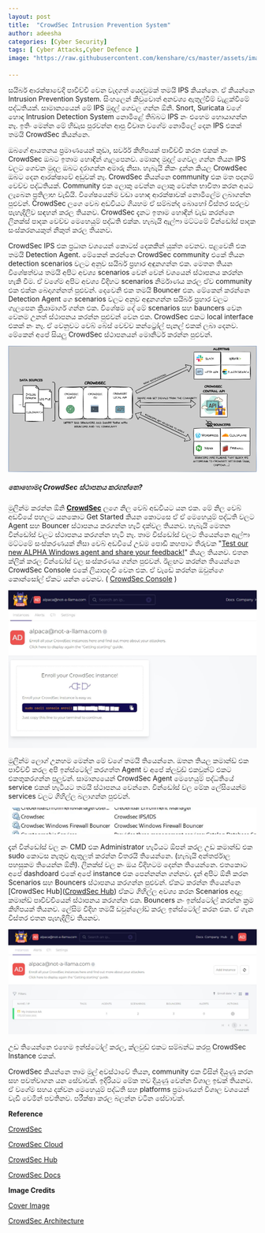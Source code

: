 ```yaml
---
layout: post
title:  "CrowdSec Intrusion Prevention System"
author: adeesha
categories: [Cyber Security]
tags: [ Cyber Attacks,Cyber Defence ]
image: "https://raw.githubusercontent.com/kenshare/cs/master/assets/images/posts/ajp/cov/crowdsec.jpg"

---
```




සයිබර් ආරක්ෂාවෙදි පාවිච්චි වෙන වැදගත් යෙදවුමක් තමයි IPS කියන්නෙ. ඒ කියන්නෙ Intrusion Prevention System. සිංහලෙන් කිවුවොත් අනවශ්‍ය ඇතුල්වීම් වැළක්වීමේ පද්ධතියක්. සාමාන්‍යයෙන් මේ IPS මුදල් ගෙවල ගන්න ඕනි. Snort, Suricata වගේ හොඳ Intrusion Detection System නොමිළේ තිබ්බට IPS නං එහෙම හොයාගන්න නෑ. ඉතිං මෙන්න මේ හිඩැස පුරවන්න ආපු විවෘත වගේම නොමිලේ දෙන IPS එකක් තමයි CrowdSec කියන්නෙ.

ඔබගේ ආයතනය ප්‍රමාණයෙන් කුඩා, සර්වර් කිහිපයක් පාවිච්චි කරන එකක් නං CrowdSec ඔබට ඉතාම හොඳින් ගැලපෙනව. මොකද මුදල් ගෙවල ගන්න තියන IPS වලට ගෙවන මුදල ඔබට දරාගන්න අමාරු නිසා. හැබැයි නිකං දුන්න කියල CrowdSec ඔබට දෙන ආරක්ෂාවේ අඩුවක් නෑ. CrowdSec කියන්නෙ community එක මත පදනම් වෙච්ච පද්ධතියක්. Community එක ලොකු වෙන්න ලොකු වෙන්න භාවිතා කරන අයට ලැබෙන ප්‍රතිලාභ වැඩියි. විශේෂයෙන්ම වඩා හොඳ ආරක්ෂාවක් නොමිලේම ලබාගන්න පුළුවන්. CrowdSec ලගෙ වෙබ අඩවියට ගියහම ඒ සම්බන්ද බොහෝ විස්තර සරලව පැහැදිලිව සඳහන් කරල තියනව. CrowdSec දැනට ඉතාම හොඳින් වැඩ කරන්නෙ ලිනක්ස් පාදක වෙච්ච මෙහෙයුම් පද්ධති එක්ක. හැබැයි ඇල්ෆා මට්ටමේ වින්ඩෝස් පාදක සංස්කරනයකුත් නිකුත් කරල තියනව.

CrowdSec IPS එක ප්‍රධාන වශයෙන් කොටස් දෙකකින් යුක්ත වෙනව. පළවෙනි එක තමයි Detection Agent. මේකෙන් කරන්නෙ CrowdSec community එකේ තියන detection scenarios වලට අනුව සයිබර් ප්‍රහාර අඳුනගන්න එක. මෙතන තියන විශේෂත්වය තමයි අපිට අවශ්‍ය scenarios වෙන් වෙන් වශයෙන් ස්ථාපනය කරන්න හැකි වීම. ඒ වගේම අපිට අවශ්‍ය විදිහට scenarios නිර්මාණය කරල ඒව community එක එක්ක බෙදාගන්නත් පුළුවන්. දෙවෙනි එක තමයි Bouncer එක. මේකෙන් කරන්නෙ Detection Agent ගෙ scenarios වලට අනුව අඳුනගන්න සයිබර් ප්‍රහාර වලට ගැලපෙන ක්‍රියාමාර්ග ගන්න එක. විශේෂම දේ මේ scenarios සහ bauncers වෙන වෙනම උනත් ස්ථාපනය කරන්න පුළුවන් වෙන එක. CrowdSec එකට local interface එකක් නං නෑ. ඒ වෙනුවට වෙබ් බේස් වෙච්ච කන්ට්‍රෝල් පැනල් එකක් ලබා දෙනව. මේකෙන් අපේ සියලු CrowdSec ස්ථාපනයන් මොනිටර් කරන්න පුළුවන්.

![CrowdSec Architecture](https://raw.githubusercontent.com/kenshare/cs/master/assets/images/posts/ajp/cont/crowdsecArchi.png?raw=true)

##### කොහොමද CrowdSec ස්ථාපනය කරගන්නෙ?

මුලින්ම කරන්න ඕනි **[CrowdSec](https://crowdsec.net/)** ලගෙ නිල වෙබ් අඩවියට යන එක. මේ නිල වෙබ් අඩවියේ පහලට යනකොට Get Started කියන කොටසෙ ඒ ඒ මෙහෙයුම් පද්ධති වලට Agent සහ Bouncer ස්ථාපනය කරගන්න හැටි දක්වල තියනව. හැබැයි මෙතන වින්ඩෝස් වලට ස්ථාපනය කරගන්න හැටි නෑ. තාම විස්ඩෝස් වලට තියෙන්නෙ ඇල්ෆා මට්ටමේ සංස්කරණයක් නිසා වෙබ් අඩවියේ උඩම පොඩි කහපාට තීරුවක "[Test our new ALPHA Windows agent and share your feedback!](https://docs.crowdsec.net/docs/next/getting_started/install_windows/)" කියල තියනව. එතන ක්ලික් කරල වින්ඩෝස් වල සංස්කරණය ගන්න පුළුවන්. ඊළඟට කරන්න තියෙන්නෙ CrowdSec Console එකේ ලියාපදංචි වෙන එක. ඒ වැඩේ කරන්න ඔවුන්ගෙ කොන්සෝල් ඒකට යන්න වෙනව. ( [CrowdSec Console](https://app.crowdsec.net/) ) 

![CrowdSec dashboard0](https://raw.githubusercontent.com/kenshare/cs/master/assets/images/posts/ajp/cont/CrowdSec2.JPG?raw=true)

මුලින්ම ලොග් උනහම මෙන්න මේ වගේ තමයි තියෙන්නෙ. ඔතන තියල කමාන්ඩ් එක පාවිච්චි කරල අපි ඉන්ස්ටෝල් කරගත්ත Agent ව අපේ ක්ලවුඩ් එකවුන්ට් එකට එකතුකරගන්න පුලුවන්. සාමාන්‍යයෙන් CrowdSec Agent මෙහෙයුම් පද්ධතියේ service එකක් හැටියට තමයි ස්ථාපනය වෙන්නෙ. වින්ඩෝස් වල මේක ලේසියෙන්ම services වලට ගිහිල්ල බලාගන්න පුළුවන්.

![CrowdSec service](https://raw.githubusercontent.com/kenshare/cs/master/assets/images/posts/ajp/cont/CrowdSec3.JPG?raw=true)

දැන් වින්ඩෝස් වල නං CMD එක Administrator  හැටියට ඕපන් කරල උඩ කමාන්ඩ් එක sudo කොටස නැතුව ඇතුලත් කරන්න විතරයි තියෙන්නෙ. (හැබැයි අන්තර්ජාල පහසුකම තියෙන්න ඕනි). ලිනක්ස් වල නං ඔය විදිහටම දෙන්න තියෙන්නෙ. එතකොට අපේ dashdoard එකේ අපේ instance එක පෙන්නන්න ගන්නව. දැන් අපිට ඕනි කරන Scenarios සහ Bouncers ස්ථාපනය කරගන්න පුළුවන්. ඒකට කරන්න තියෙන්නෙ [CrowdSec Hub]([CrowdSec Hub](https://hub.crowdsec.net/browse)) ඒකට ගිහිල්ල අවශ්‍ය කරන Scenarios අදාළ කමාන්ඩ් පාවිච්චියෙන් ස්ථාපනය කරගන්න එක. Bouncers නං ඉන්ස්ටෝල් කරන්න ක්‍රම කිහිපයක් තියනව. ලේසිම විදිහ තමයි ඩවුන්ලෝඩ් කරල ඉන්ස්ටෝල් කරන එක. ඒ ගැන විස්තර එතන පැහැදිලිව තියනව.

![CrowdSec dashboard1](https://raw.githubusercontent.com/kenshare/cs/master/assets/images/posts/ajp/cont/CrowdSec1.JPG?raw=true)

උඩ තියෙන්නෙ එහෙම ඉන්ස්ටෝල් කරල, ක්ලවුඩ් එකට සම්බන්ධ කරපු CrowdSec Instance එකක්.

CrowdSec කියන්නෙ තාම මුල් අවස්ථාවේ තියන, community එක විසින් දියුණු කරන සහ පවත්වාගන යන සේවාවක්. ඉදිරියට මේක තව දියුණු වෙන්න විශාල ඉඩක් තියනව. ඒ වගේම සහය දක්වන මෙහෙයුම් පද්ධති සහ platforms ප්‍රමාණයත් විශාල වශයෙන් වැඩි වෙමින් පවතිනව. පරීක්ෂා කරල බලන්න වටින සේවාවක්.



**Reference**

[CrowdSec ](https://crowdsec.net/)

[CrowdSec Cloud](https://app.crowdsec.net)

[CrowdSec Hub ](https://hub.crowdsec.net/browse/)

[CrowdSec Docs](https://docs.crowdsec.net/)



**Image Credits**

[Cover Image](https://crowdsec.net/)

[CrowdSec Architecture](https://docs.crowdsec.net/)

